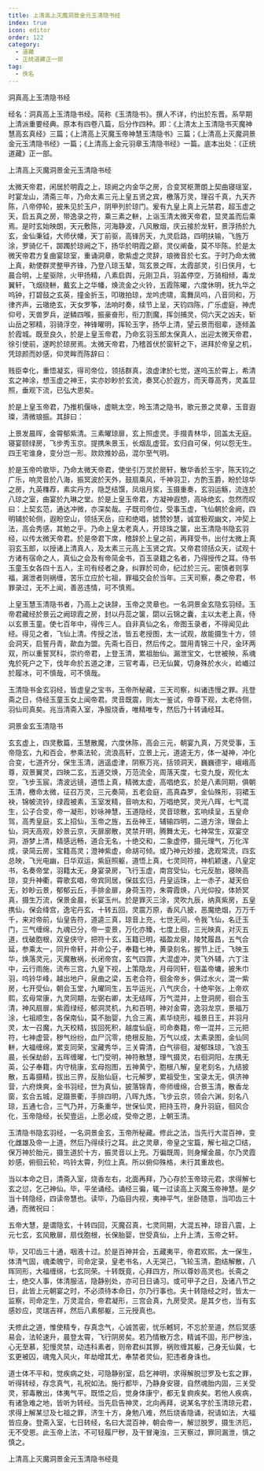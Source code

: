 ```yaml
---
title: 上清高上灭魔洞景金元玉清隐书经
index: true
icon: editor
order: 122
category:
  - 道藏
  - 正统道藏正一部
tag:
  - 佚名
---
```


洞真高上玉清隐书经  

经名：洞真高上玉清隐书经。简称《玉清隐书》。撰人不详，约出於东晋。系早期上清派重要经典。原本有四卷八篇，后分作四种。即：《上清太上玉清隐书灭魔神慧高玄真经》三篇；《上清高上灭魔玉帝神慧玉清隐书》三篇；《上清高上灭魔洞景金元玉清隐书经》一篇；《上清高上金元羽章玉清隐书经》一篇。底本出处：《正统道藏》正一部。  

上清高上灭魔洞景金元玉清隐书经  

太微天帝君，闲居於明霞之上，琼阙之内金华之房，合变冥枢萧朗上契曲寝瑶室，时宴龙山，清斋三年，乃命太素三元上皇五贤之宾，檄落万灵，理召千真，九天齐陈，八帝停轮，披朱见於玉户，阴甲列於琼门。爰有九皇上真上元禁君，超玉虚之天，启五真之房，带逸录之符，乘三素之軿，上诣玉清太微天帝君，显灵盖而后乘焉。是时玄始映朗，天元敷陈，河海静波，八风散烟，庆云接於龙轩，景浮扬於九玄，金仙秉钺，大师伏幡，天丁前驱，高锋厉天，九灵启路，四明扶输，飞旌万涂，罗骑亿千，踯躅於琼阙之下，扬华於明霞之巅，灵仪阐备，莫不毕陈。於是太微天帝君方复曲宴琼室，重诵洞章，歌紫虚之灵辞，琅微音於七玄。于时乃命太微上真，勑使群灵整甲齐锋，乃登八琼玉辇，驾玄景之晖，太霞部灵，引日侠月，七晨合明，上星驱除，火甲扬精，八素启舆，元刚卫兵，羽盖停空，万骑相倾，毒龙翼轩，飞烟绕軿，戴玄上之华幡，焕流金之火铃，五霞陈曜，六度休明，抚九华之呜钟，打碧鼓之玄英，撞金折玉，叩璈拍琼，龙吟虎啸，鸾舞凤呜，八音同和，万律齐声，云璈绝玄，天女罗筝，法响时奏，续节上呈，天钧四陈，广乐虚庭，神虎仰号，天兽罗兵，逆鳞四喉，振豪奋形，衔刀割魔，挥剑捕灵，伺六天之凶夫，斩山岳之邪精，羽骑浮空，神锋曜明，挥轮玉字，扬华上清，望云景而徊辈，逐倾盖於霞城。既至良久，於是上皇玉帝君，乃命玄羽玉郎太保真人，出迎太微天帝君，徐引使前，遂盻於琼房焉。太微天帝君，乃稽首伏於窗轩之下，进拜於帝皇之机，凭琼颜而妙感，仰灵眸而陈辞曰：  

贱臣幸化，重悟凝玄，得司帝位，领括群真，浪虚津於七觉，遂呜玉於霄上，希清玄之神涂，想玉虚之神王，实亦妙眇於玄流，奏冥心於遐方，而天尊高秀，灵盖显照，垂观下流，已弘大恩矣。  

於是上皇玉帝君，乃推机偃咏，虚眺太空，昤玉清之隐书，歌元景之灵章，玉音遐璨，清微琅振。其辞曰：  

上景发晨晖，金霄郁紫清。三素曜琼扉，玄上照虚灵。手掇青林华，回盖太无庭。寝宴颐绿房，飞步秀玉京。提携朱景玉，长烟乱虚营。玄归自可保，何以怨无生。四王宅谁身，变分岂一形。欻欻推妙品，混尔至气明。  

於是玉帝吟歌毕，乃命太微天帝君，使坐引万灵於房轩，散华香於玉宇，陈天钧之广乐，响灵音於八海，振冥波於天外，鼓扇乘风，千神羽卫，方酌玉爵，盼於琼华之房，九英穕荐，素实丹方，隐芝结馔，凤俎月浆，玉摄重奏，玄羽运觞，流连於八琼之室，曲宴於九琳之堂。於是上皇玉帝君，方凝神遐想，高咏绝玄，忽然而叹曰：上契玄范，通达冲微，亦深矣哉。子既司帝位，受事玉虚，飞仙朝於金阙，四明辅於轮侧，遐盼空山，领括天岳，应和绝唱，摅赞妙慧，诚宜极观幽文，冲契上法，高会秀感，其勉之乎。乃命上皇太老真人，开琼珠之箧，出玉清隐书隐玄羽经，以传太微天帝君。於是帝君下席，稽辞於上皇之前，再拜受书，出付太微上真羽玄玉郎，以授诸上清真人，及太素三元高上玉贤之宾。又帝君领括众天，试观十方诸有宿命之人，真仙之会及有帝简金书，百玉录籍之名者，乃得授传之耳。侍书玉童玉女各四十五人，主司有经者之身，纠罪於司命，纪过於三元。密慎者则享福，漏泄者则祸缠，苦乐立应於七祖，罪福交会於当年。三天司察，奏之帝君，书罪录过，无不上闻，善恶违情，可不慎焉。  

上皇玉慧玉清隐书者，乃高上之诀辞，玉帝之灵章也。一名洞景金玄隐玄羽经。玉帝君藏经於景云之阙琼霞之房，封以丹蕊之箧，閟以云锦之囊，主以太老上真，侍以玄景玉童。使七百年中，得传三人。自非真仙之名，帝图玉录者，不得闻见此经。得见之者，飞仙上清。传授之法，皆五老授图，太一试观，故能摄生十方，领会洞天，启誓丹青，歃血为盟。先斋七百日，然后传之。盟用青锦三十尺，金环两双，所以重誓冥科，崇约帝君，上登玉清，累祖胎仙。漏泄宝文，七世被殃，系魂鬼於死户之下，伐年命於五道之津，三官考毒，已无仙冀，切身殊於水火，崄巇过於履冰，可不慎哉，可不慎哉。  

玉清隐书金玄羽经，皆虚皇之宝书，玉帝所秘藏，三天司察，纠诸违慢之罪。兆登斋之日，侍经玉童玉女上闻帝君。灵音既震，则太一鉴试，帝尊下观，太老侍侧，羽仙司真矣。兆当清斋入室，净服烧香，唯精唯专，然后乃十转诵经耳。  

洞景金玄玉清隐书  

玄玄虚上，四灵敷篇，玉慧散魔，六度休陈，高会三元，朝宴九真，万灵受事，玉帝隐玄，九和百会，参乘法轮，流浪高轩，立景上元，道逵无方，体一凝神，冲化合变，七道齐分，保生玉清，逍遥虚津，阴察万兆，括领洞天，巍巍德宇，峨峨高尊，双景翼灵，四映二玄，五道交焕，万范流全，周落天度，七变九旋，观化太空，飞步玉宸，清波远镜，道悟上真，精微太虚，高唱绝玄，於是八素同期，俱朝玉清，檄命太微，征召万灵，三元奏简，五老会庭，高真森罗，金仙殊形，羽裙玉袂，锦帔流铃，绿霞被素，玉室发精，音响太和，万唱绝冥，灵光八晖，七气混生，公子合变，帝一凝形，妙咏神慧，玉道隐经，灵音琼散，玄响续呈，五皇命驾，高秀皇庭，玄上招仙，玉帝之旌，五岳神王，辅输四明，二道方涂，理会上仙，洞天高观，妙景云京，天扉廓散，灵禁开明，腾舞太无，七神常生，双宴空洞，游梦上清，精感远畅，道合无名，十绝交和，二象虚停，摄元理气，万化浑成，录简云房，宝籍高灵；澄神紫虚，命胡可倾。或乃神元妙接，逸观常流，四玄总映，飞光电幽，日华双运，紫庭照躯，道悟上真，七灵同符，神机颖速，八皇定书，名奏帝堂，羽籍太无，身宴录房，飞行玉虚，南宫受仙，七元反胎，寝映高琼，变升神衢，霄歌玄唱，帝宾同居，保兹玄归，丹皇运珠，上一赤子，凝天伯无，妙眇云景，郁郁云丘，手排金扉，身荷玉符，朱霄霞焕，八光仰投，体娇冥真，摄生万流，保景金晨，长宴玉州。於是罪灭三涂，灵吹九辰，纳真紫房，五皇携仙，保会绛宫，逸宅丹玄，十转五回，灵震万原，香风八披，恶魔绝烟，万万千千，来对帝前，仙皇告符，道逵三真，琼音上充，七世无间，令我飞仙，名迁玉门，三气缠绵，九魂已分，帝一变景，万化亦臻，七度上徊，三光映真，对灭五道，伐破胞根，双皇侠守，把符十玄，玉籍已明，福盈龙泉，陵梵履昌，五气合延，参乘太一，同升帝轩，并命公子，奉籍七神，黄录刻名，握节上迁，飞映玉华，焕落灵元，灭魔散祸，长闭帝宫，玄气四霏，大混虚冲，灵飞外辅，六丁注中，云行雨施，流布三宫，九皇下视，上策隐龙，月母同轩，徊盖帝墉，披朱巾羽，呜铃华峰，越出地户，泉曲之梁，五老合符，徊金帝乡，俱过水火，混一紫房，七开受仙，朝会玉堂，九曜同生，五华运光，八气庆合，十绝牢张，上帝欢熙，玄母常康，九灵同期，左弼右卿，太无结晖，万气混并，上登洞房，徊合玉清，神风扇扉，紫霞绿经，郁洞灵机，九和百明，神对金霄，逸羽龙京，景福万涂，七祖顺生，各保南仙，莫不胎婴，九合三离，素华绕形，福景日王，并羽月灵，太一召魔，九天校精，拔回死积，越度仙庭，司命奏籍，帝一混并，三元把符，七神虚营，秽气纷纷，血尸沉零，绝根反胎，万气以成，太素录图，金仙同軿，大福缠绵，累支同荣，宝藏秀华，三关霄清，白气徘徊，凝郁珠琼，飞浪玉晨，长保劫龄，五晖缠曜，七门受明，神符散慧，理气摄灵，右徊洞阳，左携无英，公子奉籍，内守桃康，玄母抱图，五神黄宁，胞根八解，皇老刻名，九结披散，五毒摄精，拔出三界，反胎仙庭，七元解罗，累祖受生，宝录太无，俱济神营，六府焕爽，金书羽经，世为真仙，披落锦青，帝师缠绵，合景玉清，散香龙窗，玄合五城，足蹑景衢，手排四明，八晖九炼，飞步云京，领会六渊，刻名八琼，五通七合，三气乃并，万条重华，世保仙灵，把持玉符，身升羽庭，徊风合化，玉帝隐经，长契壹运，上愿必成，受帝之恩，上朝玉清。  

玉清隐书隐玄羽经，一名洞景金玄，玉帝所秘藏。修此之法，当先行大混百神，变化雌雄及帝一上道，然后乃得续行之耳。此之灵章，帝皇之宝篇，解七祖之□结，保万神於胎元，摄生道於十方，振灵音以上充。万徧既周，则身耀金晨，尔乃灵霞妙感，俯徊云轮，呜铃太霄，列位上真。所以俯仰殊格，未行其重故也。  

当以本命之日，清斋入室，烧香左右，北面再拜，乃心存於玉帝琼元君，求得解七玄之愆，乞己神仙。毕，平坐诵经。诵经三徧，辄一过读高上灭魔玉帝神慧。是夕当十转隐经，四读帝慧也。读毕，乃临目内视，夷神平气，坐卧随意，当叩齿三十通，而微祝曰：  

五帝大慧，是谓隐玄，十转四回，灭魔召真，七灵同期，大混五神，琼音八震，上元七玄，玄风散扉，扇伐胞根，长保胎婴，世受真仙，上升上清，玉帝之轩。  

毕，又叩齿三十通，咽液十过。於是百神并会，五藏夷平，帝君欢熙，太一保生，体清气固，魂柔魄宁，司命定录，皇老书名，人无哭己，飞轮玉清，胞结解散，八晖同形，大福缠绵，七玄同荣。十转既竟，心拜四方，所以尊妙高灵也。长斋之士，绝交人事，体清服洁，隐静别处，亦可日日诵习。或可甲子之日，及诸八节之日，此皆上元朝宴之时，不必须待本命日，尔乃行事也。夫十转隐经之时，皆太一监察，司命定生，万灵混合，帝君凝形，三宫会真，九房受灵。是其夕也，当有玄感妙应，灵瑞吉祥，然后八素郁躯，三元授真也。  

夫修此之道，惟使精专，存真念气，心诚苦密，忧乐轗轲，不忘於至道，然后冥感易会，法轮速升，晨登太霄，飞行阴房矣。若乃情散万念，精诚不固，形尸秽浊，心无至慕，犯慢灵禁，动违科素者，则帝君纠其罪，祸败缠其躯，己身无仙冀，七玄更被囚，魂鬼入风火，年劫增其尤，奉禁者灵仙，犯违者身诛也。  

道士体不平和，觉疾病之处，可隐静别室，启乞神明，求得解脱愆罗及七玄之罪，听得转经，存念真气，礼祝如法。施行都毕，乃静身安寝，自然魂胎内固，三关受灵，邪毒散出，体夷气平。既悟之后，觉身体康宁，都无复痾疾矣。若他人疾病，有诸急难之地，皆听为转经。当先启告神灵，北向再拜，说某名字於玉清琼元君，求得上解某愆及七祖之罪，济生十方，身勉八难，然后烧香隐诵，祝请如法，大福皆应身。登斋入室，七日转经，名曰大混百神，朝会帝一，解愆脱罗，摄生济厄，无不受恩。此玉帝上法，不可轻履尸秽，及干冒淹浊，三天察过，罪同漏泄，慎之慎之。  

上清高上灭魔洞景金元玉清隐书经竟  
